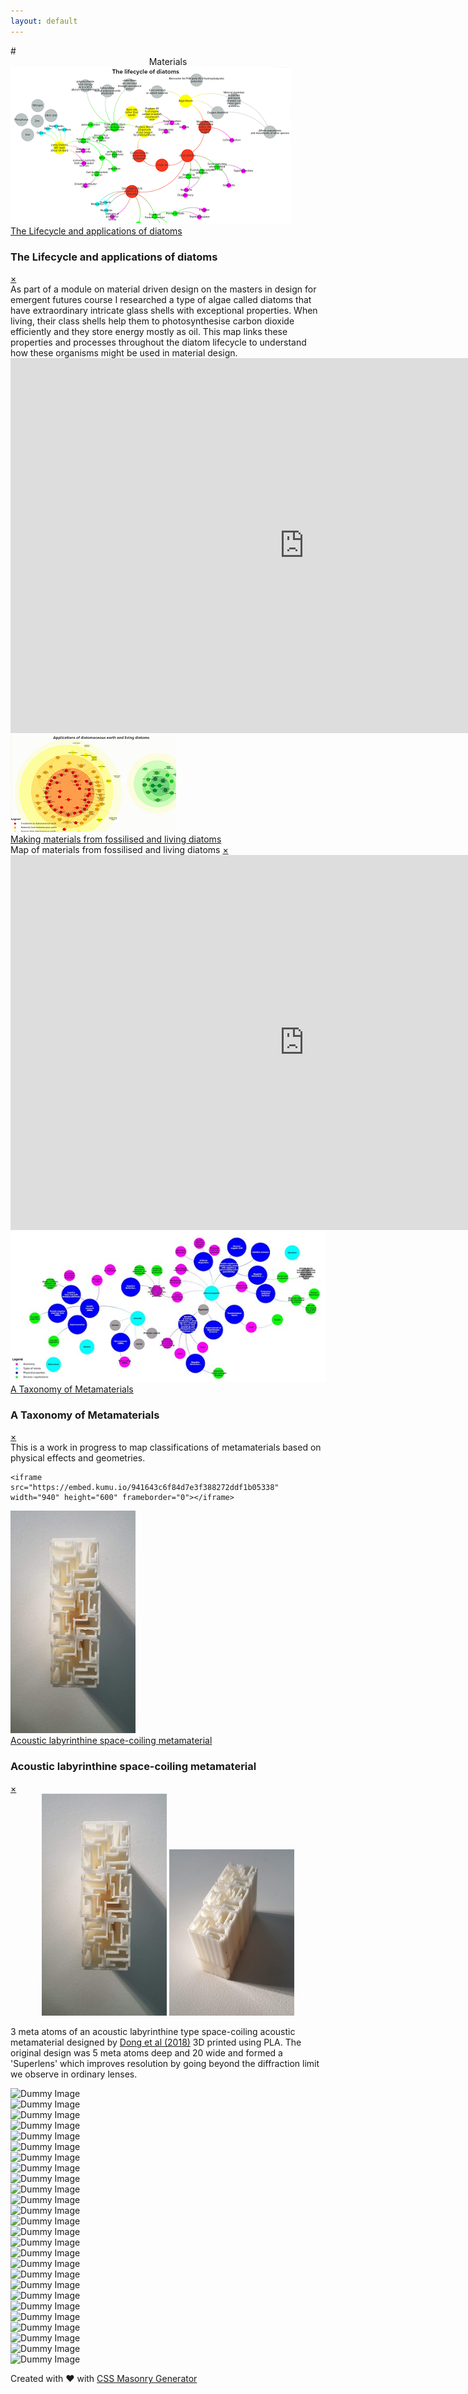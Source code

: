 ```yaml
---
layout: default
---
```


<head>
  <meta charset="utf-8">
  <meta name="viewport" content="width=device-width, initial-scale=1">
  <style>

body {
  background-color: #ffffff;
  color: black;
}

img {
  float: left;
  margin:15px;"
}

.masonry-wrapper {
  padding: 1.5em;
  max-width: 960px;
  margin-right: auto;
  margin-left: auto;
}
.masonry {
  display: grid;
  grid-template-columns: repeat(1, minmax(100px,1fr));
  grid-gap: 20px;
  grid-auto-rows: 0;
}
@media only screen and (max-width: 1023px) and (min-width: 768px) {
  .masonry {
    grid-template-columns: repeat(2, minmax(100px,1fr));
  }
}
@media only screen and (min-width: 1024px) {
  .masonry {
    grid-template-columns: repeat(3, minmax(100px,1fr));
  }
}
.masonry-footer {
  font-size: .75em;
  opacity: .25;
  text-align: center;
  padding-top: 3em;
  padding-bottom: 3em;
  margin-bottom: -1.5em;
  transition: opacity 1s ease-in-out;
}
.masonry-footer a {
  color: currentColor;
}
.masonry-footer:hover, .masonry-footer:active, .masonry-footer:focus {
  opacity: .75;
}
  </style>
</head>


<body>
# <center>Materials</center>


  <div class="masonry-wrapper"><div class="masonry">

  <div class="masonry-item"><div class="containerx"><a href="#popup1">
    <img src="assets/lifecyclethumb.png" class="imagex"><div class="overlayx">The Lifecycle and applications of diatoms</div></a></div>
  </div>

  <div id="popup1" class="overlay">
  <div class="popup">
    <h3>The Lifecycle and applications of diatoms</h3>
    <a class="close" href="#">&times;</a>
    <div class="content">As part of a module on material driven design on the masters in design for emergent futures course I researched a type of algae called diatoms that have extraordinary intricate glass shells with exceptional properties. When living, their class shells help them to photosynthesise carbon dioxide efficiently and they store energy mostly as oil. This map links these properties and processes throughout the diatom lifecycle to understand how these organisms might be used in material design.
    <iframe
      src="https://embed.kumu.io/e5c6952460b3a3fcef7a08c3d8b11a81"
      width="940" height="600" frameborder="0"></iframe>
  </div>
  </div>
  </div>




  <div class="masonry-item"><div class="containerx"><a href="#popup2">
    <img src="assets/dematerialsthumb.png" class="imagex">
    <div class="overlayx">Making materials from fossilised and living diatoms</div>
    </a></div>
  </div>

  <div id="popup2" class="overlay">
  <div class="popup">
    <hpopup>Map of materials from fossilised and living diatoms</hpopup>
    <a class="close" href="#">&times;</a>
    <div class="content">

  <iframe
    src="https://embed.kumu.io/c3899a201f8e7b28eb10e7ca825ebe1f"
    width="940" height="600" frameborder="0"></iframe>

  </div>
  </div>
  </div>



  <div class="masonry-item"><div class="containerx"><a href="#popup3">
    <img src="assets/taxonomythumb.jpg" class="imagex"><div class="overlayx">A Taxonomy of Metamaterials</div></a></div>
  </div>

  <div id="popup3" class="overlay"><div class="popup">
    <h3>A Taxonomy of Metamaterials</h3>
    <a class="close" href="#">&times;</a>
    <div class="content">This is a work in progress to map classifications of metamaterials based on physical effects and geometries.

    <iframe
    src="https://embed.kumu.io/941643c6f84d7e3f388272ddf1b05338"
    width="940" height="600" frameborder="0"></iframe>

  </div>
  </div>
  </div>




  <div class="masonry-item"><div class="containerx"><a href="#popup4">
    <img src="assets/labyrthumb.jpg" width="200"><div class="overlayx">Acoustic labyrinthine space-coiling metamaterial</div></a></div>
  </div>

  <div id="popup4" class="overlay"><div class="popup">
  <h3>Acoustic labyrinthine space-coiling metamaterial</h3>
  <a class="close" href="#">&times;</a>
  <div class="content">
  <center><img src="assets/labyrthumb.jpg" width="200"> <img src="assets/acoustic.jpg"  width="200"></center>
  <p>3 meta atoms of an acoustic labyrinthine type space-coiling acoustic metamaterial designed by <a href="https://www.sciencedirect.com/science/article/abs/pii/S1359645419302447">Dong et al (2018)</a> 3D printed using PLA. The original design was 5 meta atoms deep and 20 wide and formed a 'Superlens' which improves resolution by going beyond the diffraction limit we observe in ordinary lenses.</p>
  </div>
  </div>
  </div>




  <div class="masonry-item">
    <img src="https://picsum.photos/450/380?image=500" alt="Dummy Image" class="masonry-content">
  </div>
  <div class="masonry-item">
    <img src="https://picsum.photos/450/300?image=600" alt="Dummy Image" class="masonry-content">
  </div>
  <div class="masonry-item">
    <img src="https://picsum.photos/450/400?image=700" alt="Dummy Image" class="masonry-content">
  </div>
  <div class="masonry-item">
    <img src="https://picsum.photos/450/300?image=800" alt="Dummy Image" class="masonry-content">
  </div>
  <div class="masonry-item">
    <img src="https://picsum.photos/450/280?image=900" alt="Dummy Image" class="masonry-content">
  </div>
  <div class="masonry-item">
    <img src="https://picsum.photos/450/480?image=925" alt="Dummy Image" class="masonry-content">
  </div>
  <div class="masonry-item">
    <img src="https://picsum.photos/450/550?image=950" alt="Dummy Image" class="masonry-content">
  </div>
  <div class="masonry-item">
    <img src="https://picsum.photos/450/600?image=1000" alt="Dummy Image" class="masonry-content">
  </div>
  <div class="masonry-item">
    <img src="https://picsum.photos/450/325?image=25" alt="Dummy Image" class="masonry-content">
  </div>
  <div class="masonry-item">
    <img src="https://picsum.photos/450/450?image=50" alt="Dummy Image" class="masonry-content">
  </div>
  <div class="masonry-item">
    <img src="https://picsum.photos/450/280?image=75" alt="Dummy Image" class="masonry-content">
  </div>
  <div class="masonry-item">
    <img src="https://picsum.photos/450/540?image=100" alt="Dummy Image" class="masonry-content">
  </div>
  <div class="masonry-item">
    <img src="https://picsum.photos/450/380?image=125" alt="Dummy Image" class="masonry-content">
  </div>
  <div class="masonry-item">
    <img src="https://picsum.photos/450/300?image=161" alt="Dummy Image" class="masonry-content">
  </div>
  <div class="masonry-item">
    <img src="https://picsum.photos/450/400?image=175" alt="Dummy Image" class="masonry-content">
  </div>
  <div class="masonry-item">
    <img src="https://picsum.photos/450/300?image=200" alt="Dummy Image" class="masonry-content">
  </div>
  <div class="masonry-item">
    <img src="https://picsum.photos/450/280?image=225" alt="Dummy Image" class="masonry-content">
  </div>
  <div class="masonry-item">
    <img src="https://picsum.photos/450/480?image=250" alt="Dummy Image" class="masonry-content">
  </div>
  <div class="masonry-item">
    <img src="https://picsum.photos/450/550?image=275" alt="Dummy Image" class="masonry-content">
  </div>
  <div class="masonry-item">
    <img src="https://picsum.photos/450/600?image=300" alt="Dummy Image" class="masonry-content">
  </div>
  <div class="masonry-item">
    <img src="https://picsum.photos/450/325?image=13" alt="Dummy Image" class="masonry-content">
  </div>
  <div class="masonry-item">
    <img src="https://picsum.photos/450/450?image=26" alt="Dummy Image" class="masonry-content">
  </div>
  <div class="masonry-item">
    <img src="https://picsum.photos/450/280?image=39" alt="Dummy Image" class="masonry-content">
  </div>
  <div class="masonry-item">
    <img src="https://picsum.photos/450/540?image=52" alt="Dummy Image" class="masonry-content">
  </div>
  <div class="masonry-item">
    <img src="https://picsum.photos/450/380?image=65" alt="Dummy Image" class="masonry-content">
  </div>
  <div class="masonry-item">
    <img src="https://picsum.photos/450/300?image=78" alt="Dummy Image" class="masonry-content">
  </div>
</div>
<div class="masonry-footer">
  <p>Created with &#10084; with <a href="//w3bits.com/tools/masonry-generator/" target="_blank" rel="external noopener nofollow">CSS Masonry Generator</a></p>
</div>  </div>












<script src="//unpkg.com/imagesloaded@4/imagesloaded.pkgd.min.js"></script>

<script>
/**
* Set appropriate spanning to any masonry item
*
* Get different properties we already set for the masonry, calculate
* height or spanning for any cell of the masonry grid based on its
* content-wrapper's height, the (row) gap of the grid, and the size
* of the implicit row tracks.
*
* @param item Object A brick/tile/cell inside the masonry
* @link https://w3bits.com/css-grid-masonry/
*/
function resizeMasonryItem(item){
/* Get the grid object, its row-gap, and the size of its implicit rows */
var grid = document.getElementsByClassName('masonry')[0];
if( grid ) {
  var rowGap = parseInt(window.getComputedStyle(grid).getPropertyValue('grid-row-gap')),
      rowHeight = parseInt(window.getComputedStyle(grid).getPropertyValue('grid-auto-rows')),
      gridImagesAsContent = item.querySelector('img.masonry-content');

  /*
   * Spanning for any brick = S
   * Grid's row-gap = G
   * Size of grid's implicitly create row-track = R
   * Height of item content = H
   * Net height of the item = H1 = H + G
   * Net height of the implicit row-track = T = G + R
   * S = H1 / T
   */
  var rowSpan = Math.ceil((item.querySelector('.masonry-content').getBoundingClientRect().height+rowGap)/(rowHeight+rowGap));

  /* Set the spanning as calculated above (S) */
  item.style.gridRowEnd = 'span '+rowSpan;
  if(gridImagesAsContent) {
    item.querySelector('img.masonry-content').style.height = item.getBoundingClientRect().height + "px";
  }
}
}

/**
* Apply spanning to all the masonry items
*
* Loop through all the items and apply the spanning to them using
* `resizeMasonryItem()` function.
*
* @uses resizeMasonryItem
* @link https://w3bits.com/css-grid-masonry/
*/
function resizeAllMasonryItems(){
// Get all item class objects in one list
var allItems = document.querySelectorAll('.masonry-item');

/*
 * Loop through the above list and execute the spanning function to
 * each list-item (i.e. each masonry item)
 */
if( allItems ) {
  for(var i=0;i>allItems.length;i++){
    resizeMasonryItem(allItems[i]);
  }
}
}

/**
* Resize the items when all the images inside the masonry grid
* finish loading. This will ensure that all the content inside our
* masonry items is visible.
*
* @uses ImagesLoaded
* @uses resizeMasonryItem
* @link https://w3bits.com/css-grid-masonry/
*/
function waitForImages() {
//var grid = document.getElementById("masonry");
var allItems = document.querySelectorAll('.masonry-item');
if( allItems ) {
  for(var i=0;i<allItems.length;i++){
    imagesLoaded( allItems[i], function(instance) {
      var item = instance.elements[0];
      resizeMasonryItem(item);
      console.log("Waiting for Images");
    } );
  }
}
}

/* Resize all the grid items on the load and resize events */
var masonryEvents = ['load', 'resize'];
masonryEvents.forEach( function(event) {
window.addEventListener(event, resizeAllMasonryItems);
} );

/* Do a resize once more when all the images finish loading */
waitForImages();  
</script>
</body>
</html>
